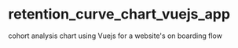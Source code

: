 # retention_curve_chart_vuejs_app
cohort analysis chart using Vuejs for a website's on boarding flow
